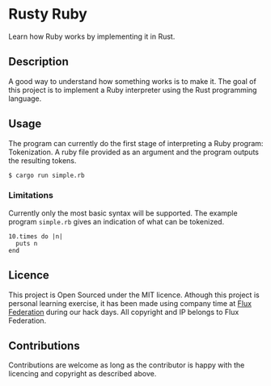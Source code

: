 # Rusty Ruby
Learn how Ruby works by implementing it in Rust.

## Description
A good way to understand how something works is to make it. The goal of this project is to implement a Ruby interpreter using the Rust programming language.

## Usage
The program can currently do the first stage of interpreting a Ruby program: Tokenization. A ruby file provided as an argument and the program outputs the resulting tokens.
```
$ cargo run simple.rb
```

### Limitations
Currently only the most basic syntax will be supported. The example program `simple.rb` gives an indication of what can be tokenized.
```
10.times do |n|
  puts n
end
```

## Licence
This project is Open Sourced under the MIT licence. Athough this project is personal learning exercise, it has been made using company time at [Flux Federation](http://fluxfederation.com/) during our hack days. All copyright and IP belongs to Flux Federation.

## Contributions
Contributions are welcome as long as the contributor is happy with the licencing and copyright as described above.
